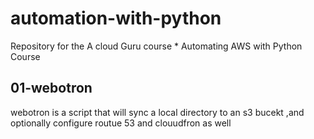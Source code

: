 # automation-with-python
Repository for the A cloud Guru course * Automating AWS with Python Course
## 01-webotron


webotron is a script that will sync a local directory to an s3 bucekt ,and optionally configure routue 53 and clouudfron as well